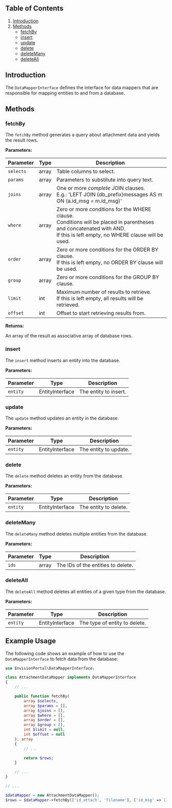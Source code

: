 ## Table of Contents

1. [Introduction](#introduction)
2. [Methods](#methods)
    - [fetchBy](#fetchby)
    - [insert](#insert)
    - [update](#update)
    - [delete](#delete)
    - [deleteMany](#deletemany)
    - [deleteAll](#deleteall)

## Introduction

The `DataMapperInterface` defines the interface for data mappers that are responsible for mapping entities to and from a database.

## Methods

### fetchBy

The `fetchBy` method generates a query about attachment data and yields the result rows.

**Parameters:**

| Parameter | Type | Description |
|---|---|---|
| `selects` | array | Table columns to select. |
| `params` | array | Parameters to substitute into query text. |
| `joins` | array | One or more *complete* JOIN clauses.<br>E.g.: 'LEFT JOIN {db_prefix}messages AS m ON (a.id_msg = m.id_msg)' |
| `where` | array | Zero or more conditions for the WHERE clause.<br>Conditions will be placed in parentheses and concatenated with AND.<br>If this is left empty, no WHERE clause will be used. |
| `order` | array | Zero or more conditions for the ORDER BY clause.<br>If this is left empty, no ORDER BY clause will be used. |
| `group` | array | Zero or more conditions for the GROUP BY clause. |
| `limit` | int | Maximum number of results to retrieve.<br>If this is left empty, all results will be retrieved. |
| `offset` | int | Offset to start retrieving results from. |

**Returns:**

An array of the result as associative array of database rows.

### insert

The `insert` method inserts an entity into the database.

**Parameters:**

| Parameter | Type | Description |
|---|---|---|
| `entity` | EntityInterface | The entity to insert. |

### update

The `update` method updates an entity in the database.

**Parameters:**

| Parameter | Type | Description |
|---|---|---|
| `entity` | EntityInterface | The entity to update. |

### delete

The `delete` method deletes an entity from the database.

**Parameters:**

| Parameter | Type | Description |
|---|---|---|
| `entity` | EntityInterface | The entity to delete. |

### deleteMany

The `deleteMany` method deletes multiple entities from the database.

**Parameters:**

| Parameter | Type | Description |
|---|---|---|
| `ids` | array | The IDs of the entities to delete. |

### deleteAll

The `deleteAll` method deletes all entities of a given type from the database.

**Parameters:**

| Parameter | Type | Description |
|---|---|---|
| `entity` | EntityInterface | The type of entity to delete. |

## Example Usage

The following code shows an example of how to use the `DataMapperInterface` to fetch data from the database:

```php
use EnvisionPortal\DataMapperInterface;

class AttachmentDataMapper implements DataMapperInterface
{
    // ...

    public function fetchBy(
        array $selects,
        array $params = [],
        array $joins = [],
        array $where = [],
        array $order = [],
        array $group = [],
        int $limit = null,
        int $offset = null
    ): array
    {
        // ...

        return $rows;
    }

    // ...
}

// ...

$dataMapper = new AttachmentDataMapper();
$rows = $dataMapper->fetchBy(['id_attach', 'filename'], ['id_msg' => 1]);
```